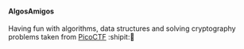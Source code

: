 #### AlgosAmigos  

Having fun with algorithms, data structures and solving cryptography problems taken from [PicoCTF](https://play.picoctf.org/practice) :shipit::scroll:
